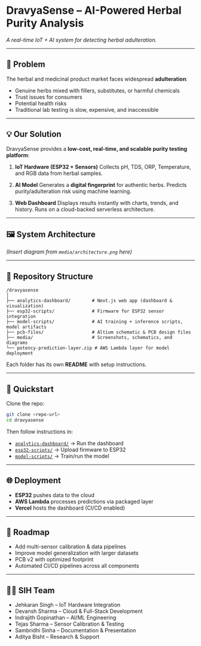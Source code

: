 # DravyaSense – AI-Powered Herbal Purity Analysis

*A real-time IoT + AI system for detecting herbal adulteration.*

---

## 📍 Problem

The herbal and medicinal product market faces widespread **adulteration**:

* Genuine herbs mixed with fillers, substitutes, or harmful chemicals
* Trust issues for consumers
* Potential health risks
* Traditional lab testing is slow, expensive, and inaccessible

---

## 💡 Our Solution

DravyaSense provides a **low-cost, real-time, and scalable purity testing platform**:

1. **IoT Hardware (ESP32 + Sensors)**
   Collects pH, TDS, ORP, Temperature, and RGB data from herbal samples.

2. **AI Model**
   Generates a **digital fingerprint** for authentic herbs. Predicts purity/adulteration risk using machine learning.

3. **Web Dashboard**
   Displays results instantly with charts, trends, and history. Runs on a cloud-backed serverless architecture.

---

## 🖼️ System Architecture

*(Insert diagram from `media/architecture.png` here)*

---

## 📂 Repository Structure

```
/dravyasense
│
├── analytics-dashboard/        # Next.js web app (dashboard & visualization)
├── esp32-scripts/              # Firmware for ESP32 sensor integration
├── model-scripts/              # AI training + inference scripts, model artifacts
├── pcb-files/                  # Altium schematic & PCB design files
├── media/                      # Screenshots, schematics, and diagrams
└── potency-prediction-layer.zip # AWS Lambda layer for model deployment
```

Each folder has its own **README** with setup instructions.

---

## 🚀 Quickstart

Clone the repo:

```bash
git clone <repo-url>
cd dravyasense
```

Then follow instructions in:

* [`analytics-dashboard/`](./analytics-dashboard/README.md) → Run the dashboard
* [`esp32-scripts/`](./esp32-scripts/README.md) → Upload firmware to ESP32
* [`model-scripts/`](./model-scripts/README.md) → Train/run the model

---

## 🌐 Deployment

* **ESP32** pushes data to the cloud
* **AWS Lambda** processes predictions via packaged layer
* **Vercel** hosts the dashboard (CI/CD enabled)

---

## 📌 Roadmap

* Add multi-sensor calibration & data pipelines
* Improve model generalization with larger datasets
* PCB v2 with optimized footprint
* Automated CI/CD pipelines across all components

---

## 🧑‍💻 SIH Team

* Jehkaran Singh – IoT Hardware Integration
* Devansh Sharma – Cloud & Full-Stack Development
* Indrajith Gopinathan – AI/ML Engineering
* Tejas Sharma – Sensor Calibration & Testing
* Sambridhi Sinha – Documentation & Presentation
* Aditya Bisht – Research & Support
